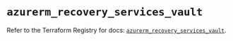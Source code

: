 # `azurerm_recovery_services_vault`

Refer to the Terraform Registry for docs: [`azurerm_recovery_services_vault`](https://registry.terraform.io/providers/hashicorp/azurerm/4.22.0/docs/resources/recovery_services_vault).
